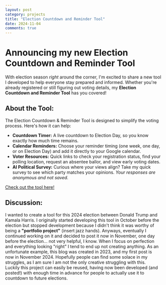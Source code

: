 ```yaml
---
layout: post
category: projects
title: "Election Countdown and Reminder Tool"
date: 2024-11-04
comments: true
---
```


# Announcing my new Election Countdown and Reminder Tool
With election season *right* around the corner, I'm excited to share a new tool I developed to help everyone stay prepared and informed. Whether you're already registered or still figuring out voting details, my **Election Countdown and Reminder Tool** has you covered!  

## About the Tool:
The Election Countdown & Reminder Tool is designed to simplify the voting process. Here's how it can help:
* **Countdown Timer:** A live countdown to Election Day, so you know exactly how much time remains.
* **Calendar Reminders:** Choose your reminder timing (one week, one day, or on Election Day) and add it directly to your Google calendar.
* **Voter Resources:** Quick links to check your registration status, find your polling location, request an absentee ballor, and view early voting dates.
* **AI Political Survey:** Curious where your views align? Take my quick survey to see which party matches your opinions. *Your responses are anonymous and not saved.*  

[Check out the tool here!](http://fnmckee.com/election-countdown/)  

## Discussion:
I wanted to create a tool for this 2024 election between Donald Trump and Kamala Harris. I originally started developing this tool in October before the election but stopped development because I didn't think it was worthy of being a **"portfolio project"** (insert jazz hands). Anyways, eventually I continued working on it and decided to post it now in November, one day before the election... not very helpful, I know. When I focus on perfection and everything looking "right" I tend to end up not creating anything. As an unfortunate example, this blog was created in 2023, and my first post is now in November 2024. Hopefully people can find some solace in my struggles, as I am sure I am not the only creative struggling with this. Luckily this project can easily be reused, having now been developed (and posted!) with enough time in advance for people to actually use it to countdown to future elections. 